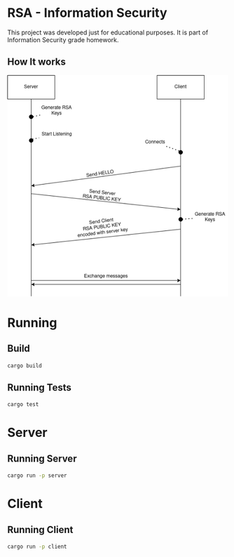 # RSA - Information Security

This project was developed just for educational purposes. It is part of Information Security grade homework.

## How It works

![alt How the app works](./assets/rsa.png)


# Running

## Build
```sh
cargo build
```

## Running Tests
```sh
cargo test
```

# Server

## Running Server
```sh
cargo run -p server
```

# Client

## Running Client
```sh
cargo run -p client
```

